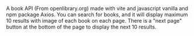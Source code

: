 A book API (From openlibrary.org) made with vite and javascript vanilla and npm package Axios.
You can search for books, and it will display maximum 10 results with image of each book on each page.
There is a "next page" button at the bottom of the page to display the next 10 results.
